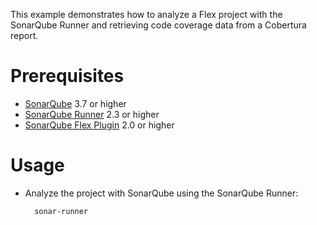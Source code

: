 This example demonstrates how to analyze a Flex project with the SonarQube Runner and retrieving code coverage data from a Cobertura report.

Prerequisites
=============
* [SonarQube](http://www.sonarsource.org/downloads/) 3.7 or higher
* [SonarQube Runner](http://docs.codehaus.org/x/N4KxDQ) 2.3 or higher
* [SonarQube Flex Plugin](http://docs.codehaus.org/display/SONAR/Flex+Plugin) 2.0 or higher

Usage
=====
* Analyze the project with SonarQube using the SonarQube Runner:

        sonar-runner
